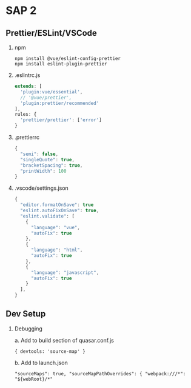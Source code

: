 # SAP 2

## Prettier/ESLint/VSCode

1. npm

   ```
   npm install @vue/eslint-config-prettier
   npm install eslint-plugin-prettier
   ```

2. .eslintrc.js

   ```js
   extends: [
     'plugin:vue/essential',
     // '@vue/prettier',
     'plugin:prettier/recommended'
   ],
   rules: {
     'prettier/prettier': ['error']
   }
   ```

3. .prettierrc

   ```js
   {
     "semi": false,
     "singleQuote": true,
     "bracketSpacing": true,
     "printWidth": 100
   }
   ```

4. .vscode/settings.json

   ```js
   {
     "editor.formatOnSave": true
     "eslint.autoFixOnSave": true,
     "eslint.validate": [
       {
         "language": "vue",
         "autoFix": true
       },
       {
         "language": "html",
         "autoFix": true
       },
       {
         "language": "javascript",
         "autoFix": true
       }
     ],
   }
   ```

## Dev Setup

1. Debugging

   a. Add to build section of quasar.conf.js

   `{ devtools: 'source-map' }`

   b. Add to launch.json

   `"sourceMaps": true, "sourceMapPathOverrides": { "webpack:///*": "${webRoot}/*"`
